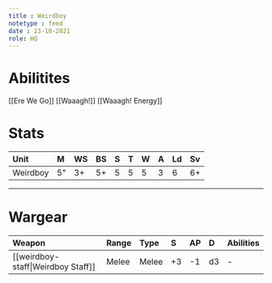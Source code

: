 ```yaml
---
title : Weirdboy
notetype : feed
date : 23-10-2021
role: HQ
---
```


# Abilitites
[[Ere We Go]] [[Waaagh!]] [[Waaagh! Energy]]

# Stats

| Unit     | M   | WS  | BS  | S   | T   | W   | A   | Ld  | Sv  |
|:-------- |:--- |:--- |:--- |:--- |:--- |:--- |:--- |:--- |:--- |
| Weirdboy | 5"  | 3+  | 5+  | 5   | 5   | 5   | 3   | 6   | 6+  |

---

# Wargear

| Weapon             | Range | Type  | S   | AP  | D   | Abilities |
|:------------------ |:----- |:----- |:--- |:--- |:--- |:--------- |
| [[weirdboy-staff\|Weirdboy Staff]] | Melee | Melee | +3  | -1  | d3  | -         |